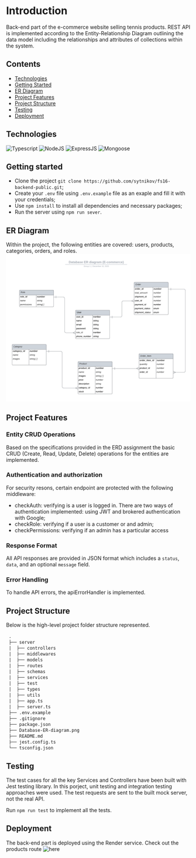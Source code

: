# Introduction

Back-end part of the e-commerce website selling tennis products. REST API is implemented according to the Entity-Relationship Diagram outlining the data model including the relationships and attributes of collections within the system.

## Contents

- [Technologies](#technologies)
- [Getting Started](#getting-started)
- [ER Diagram](#er-diagram)
- [Project Features](#project-features)
- [Project Structure](#project-structure)
- [Testing](#testing)
- [Deployment](#deployment)

## Technologies

![Typescript](https://img.shields.io/badge/Typescript-4.9.5-blue)
![NodeJS](https://img.shields.io/badge/NodeJS-20.10.0-purple)
![ExpressJS](https://img.shields.io/badge/ExpressJS-4.18.2-red)
![Mongoose](https://img.shields.io/badge/Momgoose-8.0.0-yellow)

## Getting started

- Clone the project `git clone https://github.com/sytnikov/fs16-backend-public.git`;
- Create your `.env` file using `.env.example` file as an exaple and fill it with your credentials;
- Use `npm install` to install all dependencies and necessary packages;
- Run the server using `npm run sever`.

## ER Diagram

Within the project, the following entities are covered: users, products, categories, orders, and roles.
![er-diagram](database_ER_diagram_tennis_products_store.png)

## Project Features

### Entity CRUD Operations

Based on the specifications provided in the ERD assignment the basic CRUD (Create, Read, Update, Delete) operations for the entities are implemented.

### Authentication and authorization

For security resons, certain endpoint are protected with the following middleware:

- checkAuth: verifying is a user is logged in. There are two ways of authentication implemented: using JWT and brokered authentication with Google;
- checkRole: verifying if a user is a customer or and admin;
- checkPermissions: verifying if an admin has a particular access

### Response Format

All API responses are provided in JSON format which includes a `status`, `data`, and an optional `message` field.

### Error Handling

To handle API errors, the apiErrorHandler is implemented.

## Project Structure

Below is the high-level project folder structure represented.

```
 .
 ├── server
 |  ├── controllers
 |  ├── middlewares
 |  ├── models
 |  ├── routes
 |  ├── schemas
 |  ├── services
 |  ├── test
 |  ├── types
 |  ├── utils
 |  ├── app.ts
 |  ├── server.ts
 ├── .env.example
 ├── .gitignore
 ├── package.json
 ├── Database-ER-diagram.png
 ├── README.md
 ├── jest.config.ts
 └── tsconfig.json
```

## Testing

The test cases for all the key Services and Controllers have been built with Jest testing library. In this porject, unit testing and integration testing approaches were used. The test requests are sent to the built mock server, not the real API.

Run `npm run test` to implement all the tests.

## Deployment

The back-end part is deployed using the Render service. Check out the products route ![here](https://fullstack-backend-juzm.onrender.com/products)
